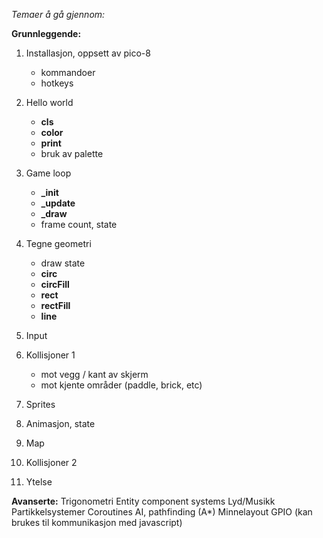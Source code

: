 *Temaer å gå gjennom:*

**Grunnleggende:**
1. Installasjon, oppsett av pico-8
   - kommandoer
   - hotkeys
2. Hello world 
    - **cls**
    - **color**
    - **print**
    - bruk av palette
3. Game loop
    - **_init**
    - **_update**
    - **_draw**
    - frame count, state
4. Tegne geometri
    - draw state
    - **circ**
    - **circFill**
    - **rect**
    - **rectFill**
    - **line**
5. Input 
6. Kollisjoner 1
    - mot vegg / kant av skjerm
    - mot kjente områder (paddle, brick, etc)

7. Sprites
1. Animasjon, state
1. Map
1. Kollisjoner 2
10. Ytelse


**Avanserte:**
Trigonometri
Entity component systems
Lyd/Musikk
Partikkelsystemer
Coroutines
AI, pathfinding (A*) 
Minnelayout
GPIO (kan brukes til kommunikasjon med javascript)


